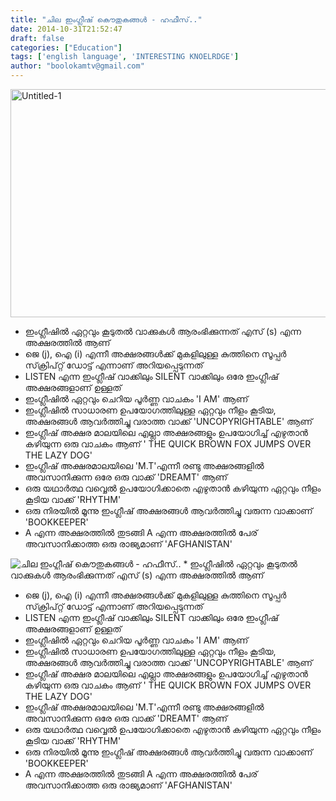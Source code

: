```yaml
---
title: "ചില ഇംഗ്ലീഷ് കൌതുകങ്ങള്‍ - ഹഫീസ്.."
date: 2014-10-31T21:52:47
draft: false
categories: ["Education"]
tags: ['english language', 'INTERESTING KNOELRDGE']
author: "boolokamtv@gmail.com"
---
```


<img class="aligncenter size-full wp-image-183249" src="https://cdn.boolokam.com/articles/2014/10/Untitled-1173.jpg" alt="Untitled-1" width="620" height="365" />
<ul>
	<li>ഇംഗ്ലീഷില്‍ ഏറ്റവും കൂടുതല്‍ വാക്കുകള്‍ ആരംഭിക്കുന്നത് എസ് (s) എന്ന അക്ഷരത്തില്‍ ആണ്</li>
	<li>ജെ (j), ഐ (i) എന്നീ അക്ഷരങ്ങള്‍ക്ക് മുകളിലുള്ള കുത്തിനെ സൂപ്പര്‍ സ്‌ക്രിപ്റ്റ് ഡോട്ട് എന്നാണ് അറിയപ്പെടുന്നത്</li>
	<li>LISTEN എന്ന ഇംഗ്ലീഷ് വാക്കിലും SILENT വാക്കിലും ഒരേ ഇംഗ്ലീഷ് അക്ഷരങ്ങളാണ് ഉള്ളത്</li>
	<li>ഇംഗ്ലീഷില്‍ ഏറ്റവും ചെറിയ പൂര്‍ണ്ണ വാചകം 'I AM' ആണ്</li>
	<li>ഇംഗ്ലീഷില്‍ സാധാരണ ഉപയോഗത്തിലുള്ള ഏറ്റവും നീളം കൂടിയ, അക്ഷരങ്ങള്‍ ആവര്‍ത്തിച്ചു വരാത്ത വാക്ക് 'UNCOPYRIGHTABLE' ആണ്</li>
	<li>ഇംഗ്ലീഷ് അക്ഷര മാലയിലെ എല്ലാ അക്ഷരങ്ങളും ഉപയോഗിച്ച് എഴുതാന്‍ കഴിയുന്ന ഒരു വാചകം ആണ് ' THE QUICK BROWN FOX JUMPS OVER THE LAZY DOG'</li>
	<li>ഇംഗ്ലീഷ് അക്ഷരമാലയിലെ 'M.T'എന്നീ രണ്ടു അക്ഷരങ്ങളില്‍ അവസാനിക്കുന്ന ഒരേ ഒരു വാക്ക് 'DREAMT' ആണ്</li>
	<li>ഒരു യഥാര്‍ത്ഥ വവ്വെല്‍ ഉപയോഗിക്കാതെ എഴുതാന്‍ കഴിയുന്ന ഏറ്റവും നീളം കൂടിയ വാക്ക് 'RHYTHM'</li>
	<li>ഒരു നിരയില്‍ മൂന്നു ഇംഗ്ലീഷ് അക്ഷരങ്ങള്‍ ആവര്‍ത്തിച്ചു വരുന്ന വാക്കാണ് 'BOOKKEEPER'</li>
	<li>A എന്ന അക്ഷരത്തില്‍ തുടങ്ങി A എന്ന അക്ഷരത്തില്‍ പേര് അവസാനിക്കാത്ത ഒരു രാജ്യമാണ് 'AFGHANISTAN'</li>
</ul>


![ചില ഇംഗ്ലീഷ് കൌതുകങ്ങള്‍ - ഹഫീസ്..](https://cdn.boolokam.com/articles/2014/10/Untitled-1173.jpg)  * ഇംഗ്ലീഷില്‍ ഏറ്റവും കൂടുതല്‍ വാക്കുകള്‍ ആരംഭിക്കുന്നത് എസ് (s) എന്ന അക്ഷരത്തില്‍ ആണ്
  * ജെ (j), ഐ (i) എന്നീ അക്ഷരങ്ങള്‍ക്ക് മുകളിലുള്ള കുത്തിനെ സൂപ്പര്‍ സ്‌ക്രിപ്റ്റ് ഡോട്ട് എന്നാണ് അറിയപ്പെടുന്നത്
  * LISTEN എന്ന ഇംഗ്ലീഷ് വാക്കിലും SILENT വാക്കിലും ഒരേ ഇംഗ്ലീഷ് അക്ഷരങ്ങളാണ് ഉള്ളത്
  * ഇംഗ്ലീഷില്‍ ഏറ്റവും ചെറിയ പൂര്‍ണ്ണ വാചകം 'I AM' ആണ്
  * ഇംഗ്ലീഷില്‍ സാധാരണ ഉപയോഗത്തിലുള്ള ഏറ്റവും നീളം കൂടിയ, അക്ഷരങ്ങള്‍ ആവര്‍ത്തിച്ചു വരാത്ത വാക്ക് 'UNCOPYRIGHTABLE' ആണ്
  * ഇംഗ്ലീഷ് അക്ഷര മാലയിലെ എല്ലാ അക്ഷരങ്ങളും ഉപയോഗിച്ച് എഴുതാന്‍ കഴിയുന്ന ഒരു വാചകം ആണ് ' THE QUICK BROWN FOX JUMPS OVER THE LAZY DOG'
  * ഇംഗ്ലീഷ് അക്ഷരമാലയിലെ 'M.T'എന്നീ രണ്ടു അക്ഷരങ്ങളില്‍ അവസാനിക്കുന്ന ഒരേ ഒരു വാക്ക് 'DREAMT' ആണ്
  * ഒരു യഥാര്‍ത്ഥ വവ്വെല്‍ ഉപയോഗിക്കാതെ എഴുതാന്‍ കഴിയുന്ന ഏറ്റവും നീളം കൂടിയ വാക്ക് 'RHYTHM'
  * ഒരു നിരയില്‍ മൂന്നു ഇംഗ്ലീഷ് അക്ഷരങ്ങള്‍ ആവര്‍ത്തിച്ചു വരുന്ന വാക്കാണ് 'BOOKKEEPER'
  * A എന്ന അക്ഷരത്തില്‍ തുടങ്ങി A എന്ന അക്ഷരത്തില്‍ പേര് അവസാനിക്കാത്ത ഒരു രാജ്യമാണ് 'AFGHANISTAN'


